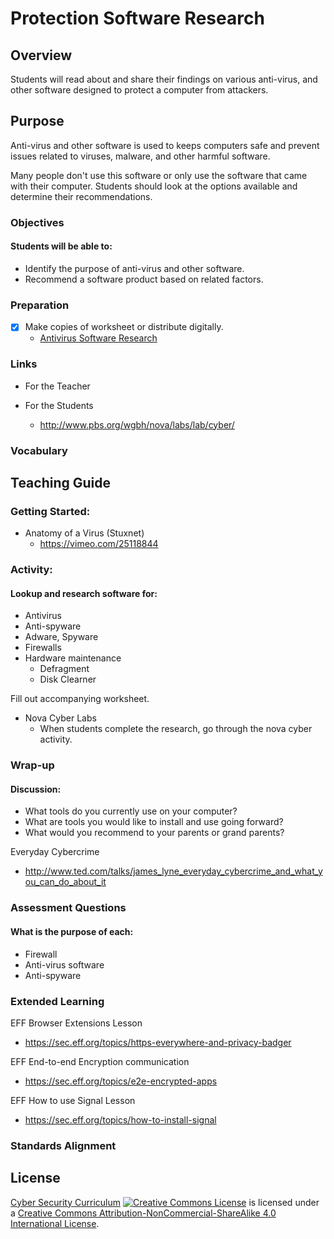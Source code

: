 # Protection Software Research

## Overview
Students will read about and share their findings on various anti-virus, and other software designed to protect a computer from attackers.

## Purpose
Anti-virus and other software is used to keeps computers safe and prevent issues related to viruses, malware, and other harmful software.

Many people don't use this software or only use the software that came with their computer.  Students should look at the options available and determine their recommendations.

### Objectives
#### Students will be able to:
- Identify the purpose of anti-virus and other software.
- Recommend a software product based on related factors.

### Preparation
- [x] Make copies of worksheet or distribute digitally.
	- [Antivirus Software Research](docs/Antivirus_Software_Research.docx)

### Links
- For the Teacher

- For the Students
	- http://www.pbs.org/wgbh/nova/labs/lab/cyber/

### Vocabulary

## Teaching Guide
### Getting Started:
- Anatomy of a Virus (Stuxnet)
	- https://vimeo.com/25118844

### Activity:
#### Lookup and research software for:
- Antivirus
- Anti-spyware
- Adware, Spyware
- Firewalls
- Hardware maintenance
	- Defragment
	- Disk Clearner

Fill out accompanying worksheet.

- Nova Cyber Labs
	- When students complete the research, go through the nova cyber activity.

### Wrap-up
#### Discussion:
- What tools do you currently use on your computer?
- What are tools you would like to install and use going forward?
- What would you recommend to your parents or grand parents?

Everyday Cybercrime
- http://www.ted.com/talks/james_lyne_everyday_cybercrime_and_what_you_can_do_about_it

### Assessment Questions
#### What is the purpose of each:
- Firewall
- Anti-virus software
- Anti-spyware

### Extended Learning
EFF Browser Extensions Lesson
- https://sec.eff.org/topics/https-everywhere-and-privacy-badger

EFF End-to-end Encryption communication
- https://sec.eff.org/topics/e2e-encrypted-apps

EFF How to use Signal Lesson
- https://sec.eff.org/topics/how-to-install-signal

### Standards Alignment

## License
[Cyber Security Curriculum](https://github.com/DerekBabb/CyberSecurity) <a rel="license" href="http://creativecommons.org/licenses/by-nc-sa/4.0/"><img alt="Creative Commons License" style="border-width:0" src="https://i.creativecommons.org/l/by-nc-sa/4.0/88x31.png" /></a> is licensed under a <a rel="license" href="http://creativecommons.org/licenses/by-nc-sa/4.0/">Creative Commons Attribution-NonCommercial-ShareAlike 4.0 International License</a>.
